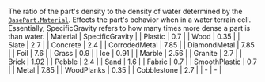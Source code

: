 The ratio of the part's density to the density of water determined by the
[`BasePart.Material`](https://create.roblox.com/docs/reference/engine/classes/BasePart#Material). Effects the part's behavior when in a water
terrain cell. Essentially, SpecificGravity refers to how many times more
dense a part is than water.
| Material | SpecificGravity |
| Plastic | 0.7 |
| Wood | 0.35 |
| Slate | 2.7 |
| Concrete | 2.4 |
| CorrodedMetal | 7.85 |
| DiamondMetal | 7.85 |
| Foil | 7.6 |
| Grass | 0.9 |
| Ice | 0.91 |
| Marble | 2.56 |
| Granite | 2.7 |
| Brick | 1.92 |
| Pebble | 2.4 |
| Sand | 1.6 |
| Fabric | 0.7 |
| SmoothPlastic | 0.7 |
| Metal | 7.85 |
| WoodPlanks | 0.35 |
| Cobblestone | 2.7 |
| - | - |